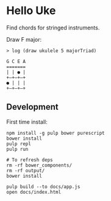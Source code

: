 # Hello Uke

Find chords for stringed instruments.

Draw F major:

```
> log (draw ukulele 5 majorTriad)

G C E A
=======
| | ● |
+—+—+—+
● | | |
+—+—+—+
```

## Development

First time install:

```
npm install -g pulp bower purescript
bower install
pulp repl
pulp run

# To refresh deps
rm -rf bower_components/
rm -rf output/
bower install

pulp build --to docs/app.js
open docs/index.html
```
